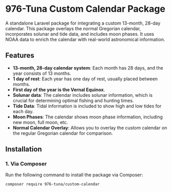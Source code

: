 # 976-Tuna Custom Calendar Package

A standalone Laravel package for integrating a custom 13-month, 28-day calendar. This package overlays the normal Gregorian calendar, incorporates solunar and tide data, and includes moon phases. It uses NOAA data to enrich the calendar with real-world astronomical information.

## Features

- **13-month, 28-day calendar system**: Each month has 28 days, and the year consists of 13 months.
- **1 day of rest**: Each year has one day of rest, usually placed between months.
- **First day of the year is the Vernal Equinox**.
- **Solunar data**: The calendar includes solunar information, which is crucial for determining optimal fishing and hunting times.
- **Tide Data**: Tidal information is included to show high and low tides for each day.
- **Moon Phases**: The calendar shows moon phase information, including new moon, full moon, etc.
- **Normal Calendar Overlay**: Allows you to overlay the custom calendar on the regular Gregorian calendar for comparison.

## Installation

### 1. Via Composer

Run the following command to install the package via Composer:

```bash
composer require 976-tuna/custom-calendar

